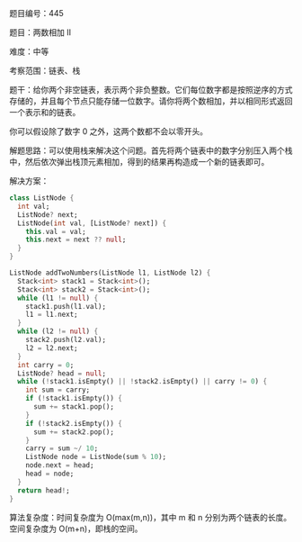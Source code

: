 题目编号：445

题目：两数相加 II

难度：中等

考察范围：链表、栈

题干：给你两个非空链表，表示两个非负整数。它们每位数字都是按照逆序的方式存储的，并且每个节点只能存储一位数字。请你将两个数相加，并以相同形式返回一个表示和的链表。

你可以假设除了数字 0 之外，这两个数都不会以零开头。

解题思路：可以使用栈来解决这个问题。首先将两个链表中的数字分别压入两个栈中，然后依次弹出栈顶元素相加，得到的结果再构造成一个新的链表即可。

解决方案：

```dart
class ListNode {
  int val;
  ListNode? next;
  ListNode(int val, [ListNode? next]) {
    this.val = val;
    this.next = next ?? null;
  }
}

ListNode addTwoNumbers(ListNode l1, ListNode l2) {
  Stack<int> stack1 = Stack<int>();
  Stack<int> stack2 = Stack<int>();
  while (l1 != null) {
    stack1.push(l1.val);
    l1 = l1.next;
  }
  while (l2 != null) {
    stack2.push(l2.val);
    l2 = l2.next;
  }
  int carry = 0;
  ListNode? head = null;
  while (!stack1.isEmpty() || !stack2.isEmpty() || carry != 0) {
    int sum = carry;
    if (!stack1.isEmpty()) {
      sum += stack1.pop();
    }
    if (!stack2.isEmpty()) {
      sum += stack2.pop();
    }
    carry = sum ~/ 10;
    ListNode node = ListNode(sum % 10);
    node.next = head;
    head = node;
  }
  return head!;
}
```

算法复杂度：时间复杂度为 O(max(m,n))，其中 m 和 n 分别为两个链表的长度。空间复杂度为 O(m+n)，即栈的空间。
